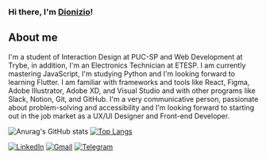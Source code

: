 ### Hi there, I'm [Dionizio](https://jvdionizio.github.io/)!

## About me

I'm a student of Interaction Design at PUC-SP and Web Development at Trybe, in addition, I'm an Electronics Technician at ETESP.
I am currently mastering JavaScript, I'm studying Python and I'm looking forward to learning Flutter.
I am familiar with frameworks and tools like React, Figma, Adobe Illustrator, Adobe XD, and Visual Studio and with other programs like Slack, Notion, Git, and GitHub.
I'm a very communicative person, passionate about problem-solving and accessibility and I'm looking forward to starting out in the job market as a UX/UI Designer and Front-end Developer.

![Anurag's GitHub stats](https://github-readme-stats.vercel.app/api?username=jvdionizio&show_icons=true&theme=transparent)
[![Top Langs](https://github-readme-stats.vercel.app/api/top-langs/?username=jvdionizio)](https://github.com/anuraghazra/github-readme-stats)

<div>
  <a href="https://www.linkedin.com/in/jvdionizio/"><img alt="LinkedIn" src="https://img.shields.io/badge/LinkedIn-0077B5?style=for-the-badge&logo=linkedin&logoColor=white" /></a>
  <a href="mailto:dionizio145@gmail.com"><img alt="Gmail" src="https://img.shields.io/badge/Gmail-D14836?style=for-the-badge&logo=gmail&logoColor=white" /></a>
  <a href="https://t.me/jvdionizio"><img alt="Telegram" src="https://img.shields.io/badge/Telegram-2CA5E0?style=for-the-badge&logo=telegram&logoColor=white" /></a>
</div>

<!--
**jvdionizio/jvdionizio** is a ✨ _special_ ✨ repository because its `README.md` (this file) appears on your GitHub profile.

Here are some ideas to get you started:

- 🔭 I’m currently working on ...
- 🌱 I’m currently learning ...
- 👯 I’m looking to collaborate on ...
- 🤔 I’m looking for help with ...
- 💬 Ask me about ...
- 📫 How to reach me: ...
- 😄 Pronouns: ...
- ⚡ Fun fact: ...
-->
